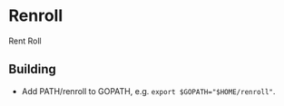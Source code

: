 # Renroll
Rent Roll

## Building
* Add PATH/renroll to GOPATH, e.g. `export $GOPATH="$HOME/renroll"`.
